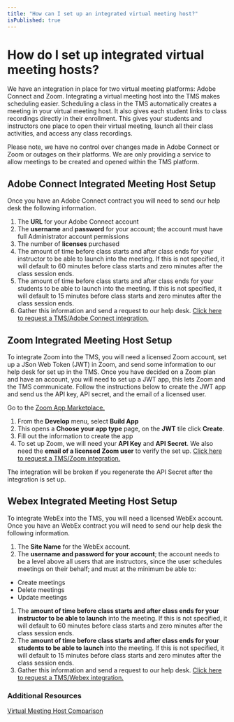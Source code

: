 ```yaml
---
title: "How can I set up an integrated virtual meeting host?"
isPublished: true
---
```


# How do I set up integrated virtual meeting hosts?

We have an integration in place for two virtual meeting platforms: Adobe Connect and Zoom. Integrating a virtual meeting host into the TMS makes scheduling easier. Scheduling a class in the TMS automatically creates a meeting in your virtual meeting host. It also gives each student links to class recordings directly in their enrollment. This gives your students and instructors one place to open their virtual meeting, launch all their class activities, and access any class recordings. 

Please note, we have no control over changes made in Adobe Connect or Zoom or outages on their platforms. We are only providing a service to allow meetings to be created and opened within the TMS platform.

## Adobe Connect Integrated Meeting Host Setup

Once you have an Adobe Connect contract you will need to send our help desk the following information. 

1.	The **URL** for your Adobe Connect account
1.	The **username** and **password** for your account; the account must have full Administrator account permissions
1.	The number of **licenses** purchased
1. The amount of time before class starts and after class ends for your instructor to be able to launch into the meeting. If this is not specified, it will default to 60 minutes before class starts and zero minutes after the class session ends.
1. The amount of time before class starts and after class ends for your students to be able to launch into the meeting. If this is not specified, it will default to 15 minutes before class starts and zero minutes after the class session ends.
1.	Gather this information and send a request to our help desk. [Click here to request a TMS/Adobe Connect integration.](https://supportrequest.learnondemandsystems.com/form-4500904/support-request) 

## Zoom Integrated Meeting Host Setup

To integrate Zoom into the TMS, you will need a licensed Zoom account, set up a JSon Web Token (JWT) in Zoom, and send some information to our help desk for set up in the TMS. Once you have decided on a Zoom plan and have an account, you will need to set up a JWT app, this lets Zoom and the TMS communicate. Follow the instructions below to create the JWT app and send us the API key, API secret, and the email of a licensed user. 

Go to the [Zoom App Marketplace.](https://marketplace.zoom.us/) 

1.	From the **Develop** menu, select **Build App**
1.	This opens a **Choose your app type** page, on the **JWT** tile click **Create**.
1.	Fill out the information to create the app
1.	To set up Zoom, we will need your **API Key** and **API Secret**. We also need the **email of a licensed Zoom user** to verify the set up.  [Click here to request a TMS/Zoom integration.](https://supportrequest.learnondemandsystems.com/form-4500904/support-request) 
  
The integration will be broken if you regenerate the API Secret after the integration is set up.

## Webex Integrated Meeting Host Setup

To integrate WebEx into the TMS, you will need a licensed WebEx account. Once you have an WebEx contract you will need to send our help desk the following information.

1.	The **Site Name** for the WebEx account.
1.	The **username and password for your account**; the account needs to be a level above all users that are instructors, since the user schedules meetings on their behalf; and must at the minimum be able to:
-	Create meetings
-	Delete meetings
-	Update meetings
1.	The **amount of time before class starts and after class ends for your instructor to be able to launch** into the meeting. If this is not specified, it will default to 60 minutes before class starts and zero minutes after the class session ends.
1.	The **amount of time before class starts and after class ends for your students to be able to launch** into the meeting. If this is not specified, it will default to 15 minutes before class starts and zero minutes after the class session ends.
1.	Gather this information and send a request to our help desk. [Click here to request a TMS/Webex integration.](https://supportrequest.learnondemandsystems.com/form-4500904/support-request) 



### Additional Resources

[Virtual Meeting Host Comparison](https://docs.learnondemandsystems.com/tms/tms-administrators/classes/virtual-meetings/vmh-comparison.md)
